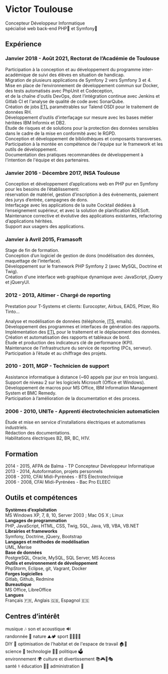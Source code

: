 # Victor Toulouse

Concepteur Développeur Informatique  
spécialisé web back-end PHP🐘 et Symfony🎼

## Expérience
### Janvier 2018 - Août 2021, Rectorat de l’Académie de Toulouse
Participation à la conception et au développement du programme inter-académique de suivi des élèves en situation de handicap.  
Migration de plusieurs applications de Symfony 2 vers Symfony 3 et 4.  
Mise en place de l’environnement de développement commun sur Docker, des tests automatisés avec PhpUnit et Codeception,  
et de la chaîne d'outils DevOps, dont l’intégration continue avec Jenkins et Gitlab CI et l'analyse de qualité de code avec SonarQube.  
Création de jobs <abbr title="Extract Transform Load">ETL</abbr> paramétrables sur Talend OSDI pour le traitement de données RH.  
Développement d’outils d’interfaçage sur mesure avec les bases métier héritées IBM Informix et DB2.  
Étude de risques et de solutions pour la protection des données sensibles dans le cadre de la mise en conformité avec le RGPD.  
Conception et développement de bibliothèques et composants transverses.  
Participation à la montée en compétence de l'équipe sur le framework et les outils de développement.  
Documentation des pratiques recommandées de développement à l'intention de l'équipe et des partenaires.

### Janvier 2016 - Décembre 2017, INSA Toulouse
Conception et développement d’applications web en PHP pur en Symfony pour les besoins de l’établissement:   
réservation de matériel, gestion d’inscription à des évènements, paiement des jurys d’entrée, campagnes de dons.   
Interfaçage avec les applications de la suite Cocktail dédiées à l’enseignement supérieur, et avec la solution de planification ADESoft.  
Maintenance corrective et évolutive des applications existantes, refactoring d’applications héritées.  
Support aux usagers des applications. 

### Janvier à Avril 2015, Framasoft

Stage de fin de formation.  
Conception d’un logiciel de gestion de dons (modélisation des données, maquettage de l’interface).  
Développement sur le framework PHP Symfony 2 (avec MySQL, Doctrine et Twig).  
Création d'une interface web graphique dynamique avec JavaScript, jQuery et jQueryUI.  

### 2012 - 2013, Altimer - Chargé de reporting
Prestation pour T-Systems et clients: Eurocopter, Airbus, EADS, Pfizer, Rio Tinto…

Analyse et modélisation de données (téléphonie, <abbr title="Issue Tracking System">ITS</abbr>, emails).  
Développement des programmes et interfaces de génération des rapports.  
Implémentation des <abbr title="Extract Transform Load">ETL</abbr> pour le traitement et le déplacement des données.  
Création et automatisation des rapports et tableaux de bord.  
Étude et production des indicateurs clé de performance (KPI).  
Maintenance de l’infrastructure du service de reporting (PCs, serveur).  
Participation à l’étude et au chiffrage des projets.  

### 2010 - 2011, MGP - Technicien de support
Assistance informatique à distance (~60 appels par jour en trois langues).  
Support de niveau 2 sur les logiciels Microsoft (Office et Windows).  
Développement de macros pour MS Office, IBM Information Management System et BMC Remedy.  
Participation à l’amélioration de la documentation et des process.  

### 2006 - 2010, UNITe - Apprenti électrotechnicien automaticien
Étude et mise en service d’installations électriques et automatismes industriels.  
Rédaction des documentations.  
Habilitations électriques B2, BR, BC, H1V.  

## Formation
2014 - 2015, AFPA de Balma - TP Concepteur Développeur Informatique  
2013 - 2014, Autoformation, projets personnels  
2008 - 2010, CFAI Midi-Pyrénées - BTS Électrotechnique  
2006 - 2008, CFAI Midi-Pyrénées - Bac Pro ELEEC  

## Outils et compétences
**Systèmes d’exploitation**  
MS Windows XP, 7, 8, 10, Server 2003 ; Mac OS X ; Linux  
**Langages de programmation**  
PHP, JavaScript, HTML, CSS, Twig, SQL, Java, VB, VBA, VB.NET  
**Librairies et frameworks**  
Symfony, Doctrine, jQuery, Bootstrap  
**Langages et méthodes de modélisation**  
UML, Merise  
**Base de données**  
PostgreSQL, Oracle, MySQL, SQL Server, MS Access  
**Outils et environnement de développement**  
PhpStorm, Eclipse, git, Vagrant, Docker  
**Forges logicielles**  
Gitlab, Github, Redmine  
**Bureautique**  
MS Office, LibreOffice  
**Langues**  
Français 🇫🇷, Anglais 🇬🇧, Espagnol 🇪🇸

## Centres d’intérêt

musique 🎶 son et acoustique 🔊  
randonnée 🥾 nature ⛰🏕️ sport 🧗‍♂️🥋🥊  
DIY 🔧 optimisation de l'habitat et de l'espace de travail 🏠🏢  
science 🔬 technologie 👨‍💻 politique 🗳️  
environnement 🌍 culture et divertissement 📚🎮🎥🎭  
santé ⚕️ éducation 👨‍🏫 administration 📜  

